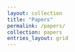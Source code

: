 ```yaml
---
layout: collection
title: "Papers"
permalink: /papers/
collection: papers
entries_layout: grid
---
```

